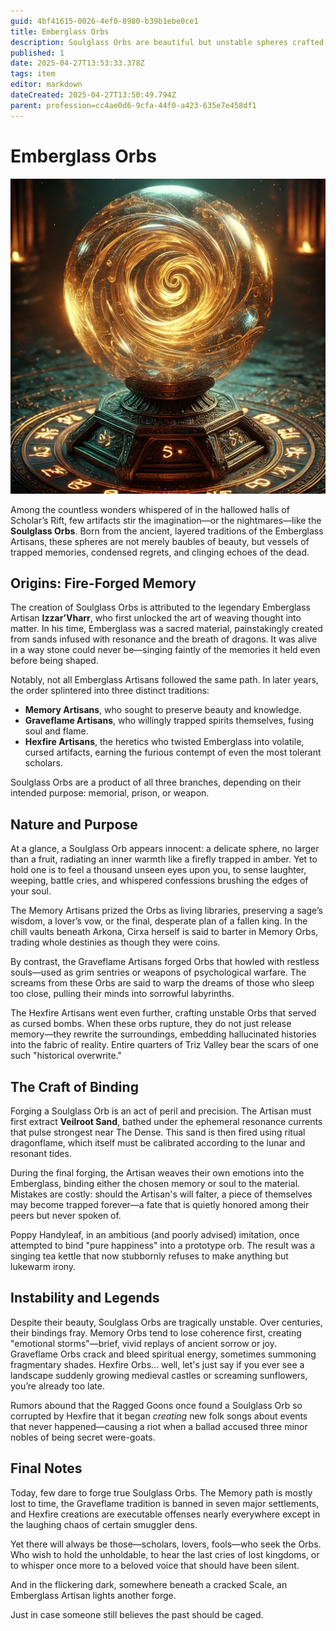 ```yaml
---
guid: 4bf41615-0026-4ef0-8980-b39b1ebe0ce1
title: Emberglass Orbs
description: Soulglass Orbs are beautiful but unstable spheres crafted from Emberglass, containing trapped memories, souls, or cursed historical fragments, forged through a perilous and ancient tradition.
published: 1
date: 2025-04-27T13:53:33.378Z
tags: item
editor: markdown
dateCreated: 2025-04-27T13:50:49.794Z
parent: profession=cc4ae0d6-9cfa-44f0-a423-635e7e458df1
---
```


# Emberglass Orbs

![emberglass-orb.webp](/images/profession/emberglass-shaper/emberglass-orb.webp)

Among the countless wonders whispered of in the hallowed halls of Scholar’s Rift, few artifacts stir the imagination—or the nightmares—like the **Soulglass Orbs**. Born from the ancient, layered traditions of the Emberglass Artisans, these spheres are not merely baubles of beauty, but vessels of trapped memories, condensed regrets, and clinging echoes of the dead.

## Origins: Fire-Forged Memory
The creation of Soulglass Orbs is attributed to the legendary Emberglass Artisan **Izzar’Vharr**, who first unlocked the art of weaving thought into matter. In his time, Emberglass was a sacred material, painstakingly created from sands infused with resonance and the breath of dragons. It was alive in a way stone could never be—singing faintly of the memories it held even before being shaped.

Notably, not all Emberglass Artisans followed the same path. In later years, the order splintered into three distinct traditions:
- **Memory Artisans**, who sought to preserve beauty and knowledge.
- **Graveflame Artisans**, who willingly trapped spirits themselves, fusing soul and flame.
- **Hexfire Artisans**, the heretics who twisted Emberglass into volatile, cursed artifacts, earning the furious contempt of even the most tolerant scholars.

Soulglass Orbs are a product of all three branches, depending on their intended purpose: memorial, prison, or weapon.

## Nature and Purpose
At a glance, a Soulglass Orb appears innocent: a delicate sphere, no larger than a fruit, radiating an inner warmth like a firefly trapped in amber. Yet to hold one is to feel a thousand unseen eyes upon you, to sense laughter, weeping, battle cries, and whispered confessions brushing the edges of your soul.

The Memory Artisans prized the Orbs as living libraries, preserving a sage’s wisdom, a lover’s vow, or the final, desperate plan of a fallen king. In the chill vaults beneath Arkona, Cirxa herself is said to barter in Memory Orbs, trading whole destinies as though they were coins.

By contrast, the Graveflame Artisans forged Orbs that howled with restless souls—used as grim sentries or weapons of psychological warfare. The screams from these Orbs are said to warp the dreams of those who sleep too close, pulling their minds into sorrowful labyrinths.

The Hexfire Artisans went even further, crafting unstable Orbs that served as cursed bombs. When these orbs rupture, they do not just release memory—they rewrite the surroundings, embedding hallucinated histories into the fabric of reality. Entire quarters of Triz Valley bear the scars of one such "historical overwrite."

## The Craft of Binding
Forging a Soulglass Orb is an act of peril and precision. The Artisan must first extract **Veilroot Sand**, bathed under the ephemeral resonance currents that pulse strongest near The Dense. This sand is then fired using ritual dragonflame, which itself must be calibrated according to the lunar and resonant tides.

During the final forging, the Artisan weaves their own emotions into the Emberglass, binding either the chosen memory or soul to the material. Mistakes are costly: should the Artisan's will falter, a piece of themselves may become trapped forever—a fate that is quietly honored among their peers but never spoken of.

Poppy Handyleaf, in an ambitious (and poorly advised) imitation, once attempted to bind "pure happiness" into a prototype orb. The result was a singing tea kettle that now stubbornly refuses to make anything but lukewarm irony.

## Instability and Legends
Despite their beauty, Soulglass Orbs are tragically unstable. Over centuries, their bindings fray. Memory Orbs tend to lose coherence first, creating "emotional storms"—brief, vivid replays of ancient sorrow or joy. Graveflame Orbs crack and bleed spiritual energy, sometimes summoning fragmentary shades. Hexfire Orbs... well, let's just say if you ever see a landscape suddenly growing medieval castles or screaming sunflowers, you’re already too late.

Rumors abound that the Ragged Goons once found a Soulglass Orb so corrupted by Hexfire that it began *creating* new folk songs about events that never happened—causing a riot when a ballad accused three minor nobles of being secret were-goats.

## Final Notes
Today, few dare to forge true Soulglass Orbs. The Memory path is mostly lost to time, the Graveflame tradition is banned in seven major settlements, and Hexfire creations are executable offenses nearly everywhere except in the laughing chaos of certain smuggler dens.

Yet there will always be those—scholars, lovers, fools—who seek the Orbs. Who wish to hold the unholdable, to hear the last cries of lost kingdoms, or to whisper once more to a beloved voice that should have been silent.

And in the flickering dark, somewhere beneath a cracked Scale, an Emberglass Artisan lights another forge.

Just in case someone still believes the past should be caged.
